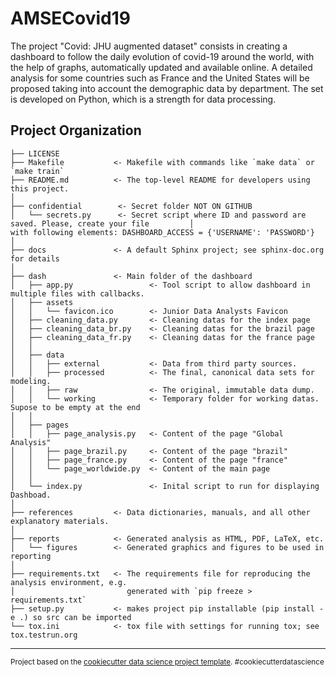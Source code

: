 AMSECovid19
==============================

The project "Covid: JHU augmented dataset" consists in creating a dashboard to follow the daily evolution of covid-19 around the world, with the help of graphs, automatically updated and available online. A detailed analysis for some countries such as France and the United States will be proposed taking into account the demographic data by department. The set is developed on Python, which is a strength for data processing.

Project Organization
------------

    ├── LICENSE
    ├── Makefile           <- Makefile with commands like `make data` or `make train`
    ├── README.md          <- The top-level README for developers using this project.
    │
    ├── confidential        <- Secret folder NOT ON GITHUB 
    │   └── secrets.py      <- Secret script where ID and password are saved. Please, create your file         │                          with following elements: DASHBOARD_ACCESS = {'USERNAME': 'PASSWORD'}
    │
    ├── docs               <- A default Sphinx project; see sphinx-doc.org for details
    │
    ├── dash               <- Main folder of the dashboard
    │   ├── app.py                 <- Tool script to allow dashboard in multiple files with callbacks.
    │   ├── assets                  
    │   │   └── favicon.ico        <- Junior Data Analysts Favicon
    │   ├── cleaning_data.py       <- Cleaning datas for the index page
    │   ├── cleaning_data_br.py    <- Cleaning datas for the brazil page
    │   ├── cleaning_data_fr.py    <- Cleaning datas for the france page
    │   │
    │   ├── data                  
    │   │   ├── external           <- Data from third party sources.
    │   │   ├── processed          <- The final, canonical data sets for modeling.
    │   │   ├── raw                <- The original, immutable data dump.
    │   │   └── working            <- Temporary folder for working datas. Supose to be empty at the end
    │   │
    │   ├── pages                 
    │   │   ├── page_analysis.py   <- Content of the page "Global Analysis"
    │   │   ├── page_brazil.py     <- Content of the page "brazil"
    │   │   ├── page_france.py     <- Content of the page "france"
    │   │   └── page_worldwide.py  <- Content of the main page
    │   │
    │   └── index.py               <- Inital script to run for displaying Dashboad.
    │
    ├── references         <- Data dictionaries, manuals, and all other explanatory materials.
    │
    ├── reports            <- Generated analysis as HTML, PDF, LaTeX, etc.
    │   └── figures        <- Generated graphics and figures to be used in reporting
    │
    ├── requirements.txt   <- The requirements file for reproducing the analysis environment, e.g.
    │                         generated with `pip freeze > requirements.txt`
    ├── setup.py           <- makes project pip installable (pip install -e .) so src can be imported
    └── tox.ini            <- tox file with settings for running tox; see tox.testrun.org


--------

<p><small>Project based on the <a target="_blank" href="http://git.equancy.io/tools/cookiecutter-data-science-project/">cookiecutter data science project template</a>. #cookiecutterdatascience</small></p>

